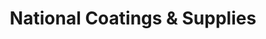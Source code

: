 ---
title: "National Coatings & Supplies"
url: /san-diego/national-coatings-and-supplies/
shop: paint
---